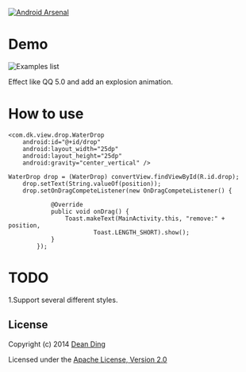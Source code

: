 [![Android Arsenal](https://img.shields.io/badge/Android%20Arsenal-Bubble--Notification-brightgreen.svg?style=flat)](https://android-arsenal.com/details/1/875)

# Demo
![Examples list](https://raw.githubusercontent.com/dkmeteor/Bubble-Notification/master/gif/explosion.gif)


Effect like QQ 5.0 and add an explosion animation.

# How to use

    <com.dk.view.drop.WaterDrop
		android:id="@+id/drop"
		android:layout_width="25dp"
		android:layout_height="25dp"
		android:gravity="center_vertical" />

	WaterDrop drop = (WaterDrop) convertView.findViewById(R.id.drop);
		drop.setText(String.valueOf(position));
		drop.setOnDragCompeteListener(new OnDragCompeteListener() {

				@Override
				public void onDrag() {
					Toast.makeText(MainActivity.this, "remove:" + position,
							Toast.LENGTH_SHORT).show();
				}
			});


# TODO
1.Support several different styles.


## License
Copyright (c) 2014 [Dean Ding](http://weibo.com/kongnan)

Licensed under the [Apache License, Version 2.0](http://www.apache.org/licenses/LICENSE-2.0.html)
